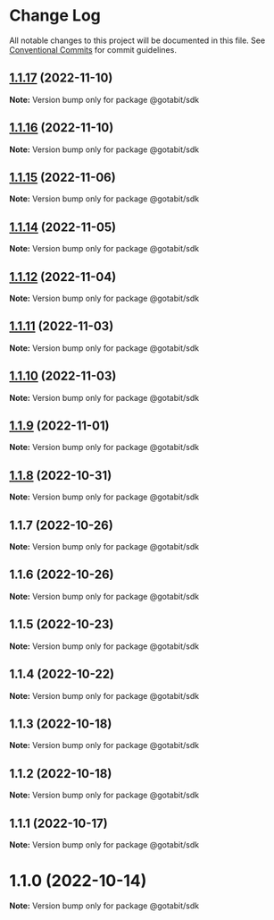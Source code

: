 # Change Log

All notable changes to this project will be documented in this file.
See [Conventional Commits](https://conventionalcommits.org) for commit guidelines.

## [1.1.17](https://github.com/gotabit/sdk-ts/compare/@gotabit/sdk@1.1.16...@gotabit/sdk@1.1.17) (2022-11-10)

**Note:** Version bump only for package @gotabit/sdk

## [1.1.16](https://github.com/gotabit/sdk-ts/compare/@gotabit/sdk@1.1.15...@gotabit/sdk@1.1.16) (2022-11-10)

**Note:** Version bump only for package @gotabit/sdk

## [1.1.15](https://github.com/gotabit/sdk-ts/compare/@gotabit/sdk@1.1.14...@gotabit/sdk@1.1.15) (2022-11-06)

**Note:** Version bump only for package @gotabit/sdk

## [1.1.14](https://github.com/gotabit/sdk-ts/compare/@gotabit/sdk@1.1.12...@gotabit/sdk@1.1.14) (2022-11-05)

**Note:** Version bump only for package @gotabit/sdk

## [1.1.12](https://github.com/gotabit/sdk-ts/compare/@gotabit/sdk@1.1.11...@gotabit/sdk@1.1.12) (2022-11-04)

**Note:** Version bump only for package @gotabit/sdk

## [1.1.11](https://github.com/gotabit/sdk-ts/compare/@gotabit/sdk@1.1.10...@gotabit/sdk@1.1.11) (2022-11-03)

**Note:** Version bump only for package @gotabit/sdk

## [1.1.10](https://github.com/gotabit/sdk-ts/compare/@gotabit/sdk@1.1.9...@gotabit/sdk@1.1.10) (2022-11-03)

**Note:** Version bump only for package @gotabit/sdk

## [1.1.9](https://github.com/gotabit/sdk-ts/compare/@gotabit/sdk@1.1.7...@gotabit/sdk@1.1.9) (2022-11-01)

**Note:** Version bump only for package @gotabit/sdk

## [1.1.8](https://github.com/gotabit/sdk-ts/compare/@gotabit/sdk@1.1.7...@gotabit/sdk@1.1.8) (2022-10-31)

**Note:** Version bump only for package @gotabit/sdk

## 1.1.7 (2022-10-26)

**Note:** Version bump only for package @gotabit/sdk

## 1.1.6 (2022-10-26)

**Note:** Version bump only for package @gotabit/sdk

## 1.1.5 (2022-10-23)

**Note:** Version bump only for package @gotabit/sdk

## 1.1.4 (2022-10-22)

**Note:** Version bump only for package @gotabit/sdk

## 1.1.3 (2022-10-18)

**Note:** Version bump only for package @gotabit/sdk

## 1.1.2 (2022-10-18)

**Note:** Version bump only for package @gotabit/sdk

## 1.1.1 (2022-10-17)

**Note:** Version bump only for package @gotabit/sdk

# 1.1.0 (2022-10-14)

**Note:** Version bump only for package @gotabit/sdk
